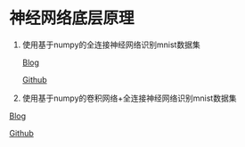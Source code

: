 # 神经网络底层原理



1. 使用基于numpy的全连接神经网络识别mnist数据集

   [Blog](https://blog.sunan.me/ml/2021/47.html)

   [Github](https://github.com/mofengboy/fcn-base-numpy/DNN.md)

2. 使用基于numpy的卷积网络+全连接神经网络识别mnist数据集

[Blog](https://blog.sunan.me/ml/2021/48.html)

[Github](https://github.com/mofengboy/fcn-base-numpy/CNN.md)

